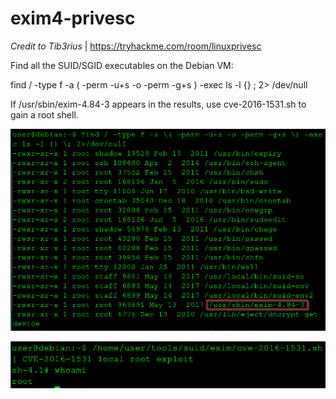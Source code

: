 # exim4-privesc
*Credit to Tib3rius* | https://tryhackme.com/room/linuxprivesc

Find all the SUID/SGID executables on the Debian VM:

find / -type f -a \( -perm -u+s -o -perm -g+s \) -exec ls -l {} \; 2> /dev/null

If /usr/sbin/exim-4.84-3 appears in the results, use cve-2016-1531.sh to gain a root shell.

[![Image of suid](https://github.com/kam1n0/exim4-privesc/blob/master/tmp_upload/suid.png)](#)

[![Image of root](https://github.com/kam1n0/exim4-privesc/blob/master/tmp_upload/root.png)](#)
